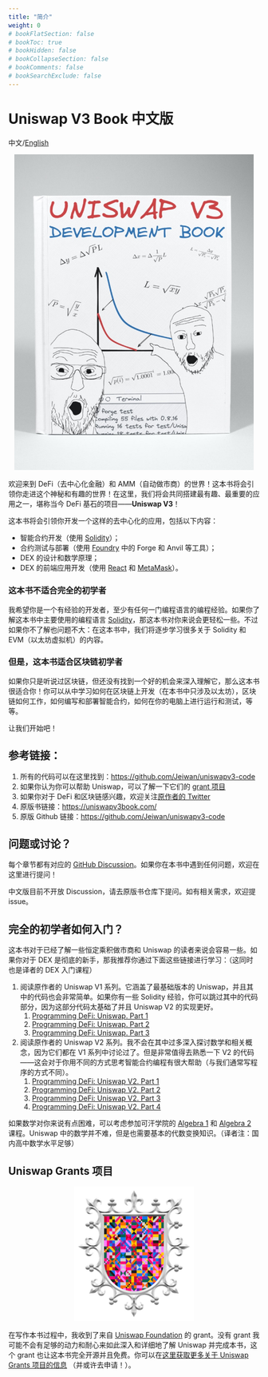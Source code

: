 ```yaml
---
title: "简介"
weight: 0
# bookFlatSection: false
# bookToc: true
# bookHidden: false
# bookCollapseSection: false
# bookComments: false
# bookSearchExclude: false
---
```


# Uniswap V3 Book 中文版

中文/[English](https://uniswapv3book.com/)

<p align="center">
<img src="../images/univ3book/book.jpg" alt="Uniswap V3 Development Book cover" width="480"/>
</p>

欢迎来到 DeFi（去中心化金融）和 AMM（自动做市商）的世界！这本书将会引领你走进这个神秘和有趣的世界！在这里，我们将会共同搭建最有趣、最重要的应用之一，堪称当今 DeFi 基石的项目——**Uniswap V3**！

这本书将会引领你开发一个这样的去中心化的应用，包括以下内容：
- 智能合约开发（使用 [Solidity](https://docs.soliditylang.org/en/latest/index.html)）；
- 合约测试与部署（使用 [Foundry](https://github.com/foundry-rs/foundry) 中的 Forge 和 Anvil 等工具）；
- DEX 的设计和数学原理；
- DEX 的前端应用开发（使用 [React](https://reactjs.org/) 和 [MetaMask](https://metamask.io/)）。

### 这本书不适合完全的初学者

我希望你是一个有经验的开发者，至少有任何一门编程语言的编程经验。如果你了解这本书中主要使用的编程语言 [Solidity](https://docs.soliditylang.org/en/v0.8.17/introduction-to-smart-contracts.html)，那这本书对你来说会更轻松一些。不过如果你不了解也问题不大：在这本书中，我们将逐步学习很多关于 Solidity 和 EVM（以太坊虚拟机）的内容。

### 但是，这本书适合区块链初学者

如果你只是听说过区块链，但还没有找到一个好的机会来深入理解它，那么这本书很适合你！你可以从中学习如何在区块链上开发（在本书中只涉及以太坊），区块链如何工作，如何编写和部署智能合约，如何在你的电脑上进行运行和测试，等等。

让我们开始吧！

## 参考链接：
<!-- 1. 本书链接：https://y1cunhui.github.io/uniswapV3-book-zh-cn/  -->
<!-- 2. 本书的 Github 链接：https://github.com/y1cunhui/uniswapV3-book-zh-cn   -->
1. 所有的代码可以在这里找到：https://github.com/Jeiwan/uniswapv3-code  
2. 如果你认为你可以帮助 Uniswap，可以了解一下它们的 [grant 项目](https://www.notion.so/unigrants/Welcome-to-UNI-Grants-6e3e84967a984a5fb127ae749649ddc9) 
3. 如果你对于 DeFi 和区块链感兴趣，欢迎关注[原作者的 Twitter](https://twitter.com/jeiwan7)
4. 原版书链接：https://uniswapv3book.com/ 
5. 原版 Github 链接：https://github.com/Jeiwan/uniswapv3-code 

## 问题或讨论？

每个章节都有对应的 [GitHub Discussion](https://github.com/Jeiwan/uniswapv3-book/discussions)。如果你在本书中遇到任何问题，欢迎在这里进行提问！

中文版目前不开放 Discussion，请去原版书仓库下提问。如有相关需求，欢迎提 issue。

## 完全的初学者如何入门？

这本书对于已经了解一些恒定乘积做市商和 Uniswap 的读者来说会容易一些。如果你对于 DEX 是彻底的新手，那我推荐你通过下面这些链接进行学习：（这同时也是译者的 DEX 入门课程）
1. 阅读原作者的 Uniswap V1 系列。它涵盖了最基础版本的 Uniswap，并且其中的代码也会非常简单。如果你有一些 Solidity 经验，你可以跳过其中的代码部分，因为这部分代码太基础了并且 Uniswap V2 的实现更好。
    1. [Programming DeFi: Uniswap. Part 1](https://jeiwan.net/posts/programming-defi-uniswap-1/)
    2. [Programming DeFi: Uniswap. Part 2](https://jeiwan.net/posts/programming-defi-uniswap-2/)
    3. [Programming DeFi: Uniswap. Part 3](https://jeiwan.net/posts/programming-defi-uniswap-3/)
2. 阅读原作者的 Uniswap V2 系列。我不会在其中过多深入探讨数学和相关概念，因为它们都在 V1 系列中讨论过了。但是非常值得去熟悉一下 V2 的代码——这会对于你用不同的方式思考智能合约编程有很大帮助（与我们通常写程序的方式不同）。
    1. [Programming DeFi: Uniswap V2. Part 1](https://jeiwan.net/posts/programming-defi-uniswapv2-1/)
    2. [Programming DeFi: Uniswap V2. Part 2](https://jeiwan.net/posts/programming-defi-uniswapv2-2/)
    3. [Programming DeFi: Uniswap V2. Part 3](https://jeiwan.net/posts/programming-defi-uniswapv2-3/)
    4. [Programming DeFi: Uniswap V2. Part 4](https://jeiwan.net/posts/programming-defi-uniswapv2-4/)

如果数学对你来说有点困难，可以考虑参加可汗学院的 [Algebra 1](https://www.khanacademy.org/math/algebra) 和 [Algebra 2](https://www.khanacademy.org/math/algebra2) 课程。Uniswap 中的数学并不难，但是也需要基本的代数变换知识。（译者注：国内高中数学水平足够）

## Uniswap Grants 项目
<p align="center">
<img src="../images/univ3book/uf_logo.png" alt="Uniswap Grants" width="240"/>
</p>

在写作本书过程中，我收到了来自 [Uniswap Foundation](https://uniswapfoundation.mirror.xyz/) 的 grant。没有 grant 我可能不会有足够的动力和耐心来如此深入和详细地了解 Uniswap 并完成本书，这个 grant 也让这本书完全开源并且免费。你可以在[这里获取更多关于 Uniswap Grants 项目的信息](https://www.unigrants.org/) （并或许去申请！）。


